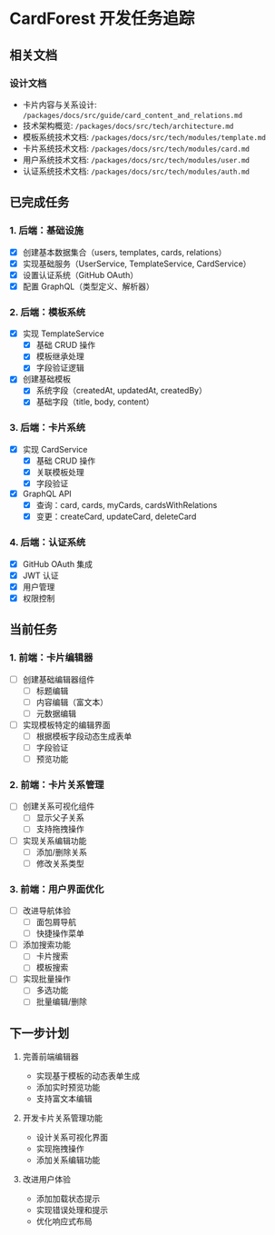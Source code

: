 # CardForest 开发任务追踪

## 相关文档

### 设计文档
- 卡片内容与关系设计: `/packages/docs/src/guide/card_content_and_relations.md`
- 技术架构概览: `/packages/docs/src/tech/architecture.md`
- 模板系统技术文档: `/packages/docs/src/tech/modules/template.md`
- 卡片系统技术文档: `/packages/docs/src/tech/modules/card.md`
- 用户系统技术文档: `/packages/docs/src/tech/modules/user.md`
- 认证系统技术文档: `/packages/docs/src/tech/modules/auth.md`

## 已完成任务

### 1. 后端：基础设施
- [x] 创建基本数据集合（users, templates, cards, relations）
- [x] 实现基础服务（UserService, TemplateService, CardService）
- [x] 设置认证系统（GitHub OAuth）
- [x] 配置 GraphQL（类型定义、解析器）

### 2. 后端：模板系统
- [x] 实现 TemplateService
  - [x] 基础 CRUD 操作
  - [x] 模板继承处理
  - [x] 字段验证逻辑
- [x] 创建基础模板
  - [x] 系统字段（createdAt, updatedAt, createdBy）
  - [x] 基础字段（title, body, content）

### 3. 后端：卡片系统
- [x] 实现 CardService
  - [x] 基础 CRUD 操作
  - [x] 关联模板处理
  - [x] 字段验证
- [x] GraphQL API
  - [x] 查询：card, cards, myCards, cardsWithRelations
  - [x] 变更：createCard, updateCard, deleteCard

### 4. 后端：认证系统
- [x] GitHub OAuth 集成
- [x] JWT 认证
- [x] 用户管理
- [x] 权限控制

## 当前任务

### 1. 前端：卡片编辑器
- [ ] 创建基础编辑器组件
  - [ ] 标题编辑
  - [ ] 内容编辑（富文本）
  - [ ] 元数据编辑
- [ ] 实现模板特定的编辑界面
  - [ ] 根据模板字段动态生成表单
  - [ ] 字段验证
  - [ ] 预览功能

### 2. 前端：卡片关系管理
- [ ] 创建关系可视化组件
  - [ ] 显示父子关系
  - [ ] 支持拖拽操作
- [ ] 实现关系编辑功能
  - [ ] 添加/删除关系
  - [ ] 修改关系类型

### 3. 前端：用户界面优化
- [ ] 改进导航体验
  - [ ] 面包屑导航
  - [ ] 快捷操作菜单
- [ ] 添加搜索功能
  - [ ] 卡片搜索
  - [ ] 模板搜索
- [ ] 实现批量操作
  - [ ] 多选功能
  - [ ] 批量编辑/删除

## 下一步计划

1. 完善前端编辑器
   - 实现基于模板的动态表单生成
   - 添加实时预览功能
   - 支持富文本编辑

2. 开发卡片关系管理功能
   - 设计关系可视化界面
   - 实现拖拽操作
   - 添加关系编辑功能

3. 改进用户体验
   - 添加加载状态提示
   - 实现错误处理和提示
   - 优化响应式布局

